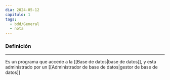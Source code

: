 ```yaml
---
dia: 2024-05-12
capitulo: 1
tags:
  - bdd/General
  - nota
---
```

### Definición
---
Es un programa que accede a la [[Base de datos|base de datos]], y esta administrado por un [[Administrador de base de datos|gestor de base de datos]]